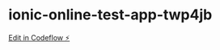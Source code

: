 # ionic-online-test-app-twp4jb

[Edit in Codeflow ⚡️](https://stackblitz.com/~/github.com/ashlel1523/ionic-online-test-app-twp4jb)